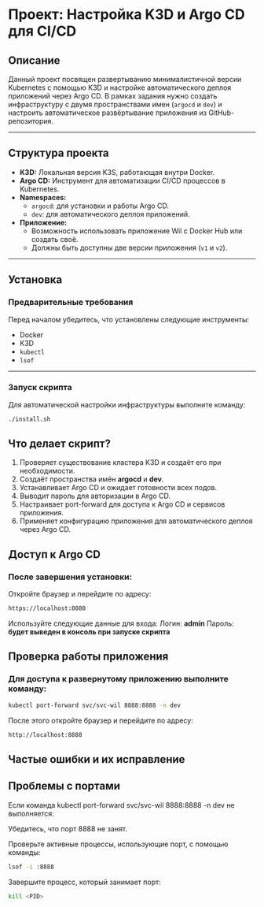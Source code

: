# Проект: Настройка K3D и Argo CD для CI/CD

## Описание

Данный проект посвящен развертыванию минималистичной версии Kubernetes с помощью K3D и настройке автоматического деплоя приложений через Argo CD. В рамках задания нужно создать инфраструктуру с двумя пространствами имен (`argocd` и `dev`) и настроить автоматическое развёртывание приложения из GitHub-репозитория.

---

## Структура проекта

- **K3D:** Локальная версия K3S, работающая внутри Docker.  
- **Argo CD:** Инструмент для автоматизации CI/CD процессов в Kubernetes.  
- **Namespaces:** 
  - `argocd`: для установки и работы Argo CD.  
  - `dev`: для автоматического деплоя приложений.  
- **Приложение:**  
  - Возможность использовать приложение Wil с Docker Hub или создать своё.  
  - Должны быть доступны две версии приложения (`v1` и `v2`).  

---

## Установка

### Предварительные требования

Перед началом убедитесь, что установлены следующие инструменты:

- Docker  
- K3D  
- `kubectl`  
- `lsof`

---

### Запуск скрипта

Для автоматической настройки инфраструктуры выполните команду:

```bash
./install.sh
```

## Что делает скрипт?

1. Проверяет существование кластера K3D и создаёт его при необходимости.
2. Создаёт пространства имён **argocd** и **dev**.
3. Устанавливает Argo CD и ожидает готовности всех подов.
4. Выводит пароль для авторизации в Argo CD.
5. Настраивает port-forward для доступа к Argo CD и сервисов приложения.
6. Применяет конфигурацию приложения для автоматического деплоя через Argo CD.

## Доступ к Argo CD

### После завершения установки:

Откройте браузер и перейдите по адресу:

```bash
https://localhost:8080
```

Используйте следующие данные для входа:
Логин: **admin**
Пароль: **будет выведен в консоль при запуске скрипта**

## Проверка работы приложения

### Для доступа к развернутому приложению выполните команду:
```bash
kubectl port-forward svc/svc-wil 8888:8888 -n dev
```
После этого откройте браузер и перейдите по адресу:
```bash
http://localhost:8888
```
## Частые ошибки и их исправление

## Проблемы с портами

Если команда kubectl port-forward svc/svc-wil 8888:8888 -n dev не выполняется:

Убедитесь, что порт 8888 не занят.

Проверьте активные процессы, использующие порт, с помощью команды:
```bash
lsof -i :8888
```
Завершите процесс, который занимает порт:
```bash
kill <PID>
```
